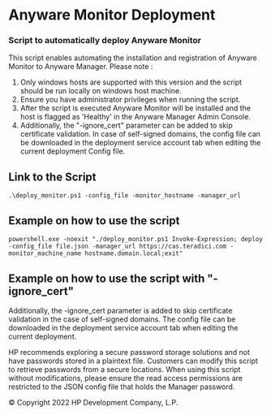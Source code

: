 # Anyware Monitor Deployment

### Script to automatically deploy Anyware Monitor

This script enables automating the installation and registration of Anyware Monitor to Anyware Manager. Please note :

1. Only windows hosts are supported with this version and the script should be run locally on windows host machine.
2. Ensure you have administrator privileges when running the script.
3. After the script is executed Anyware Monitor will be installed and the host is flagged as 'Healthy' in the Anyware Manager Admin Console.
4. Additionally, the "-ignore_cert" parameter can be added to skip certificate validation. In case of self-signed domains, the config file can be downloaded in the deployment service account tab when editing the current deployment Config file.

## Link to the Script

```
.\deploy_monitor.ps1 -config_file -monitor_hostname -manager_url
```

## Example on how to use the script

```
powershell.exe -noexit "./deploy_monitor.ps1 Invoke-Expression; deploy -config_file file.json -manager_url https://cas.teradici.com -monitor_machine_name hostname.domain.local;exit"
```

## Example on how to use the script with "-ignore_cert"

Additionally, the -ignore_cert parameter is added to skip certificate validation in the case of self-signed domains. The config file can be downloaded in the deployment service account tab when editing the current deployment.

HP recommends exploring a secure password storage solutions and not have passwords stored in a plaintext file. Customers can modify this script to retrieve passwords from a secure locations. When using this script without modifications, please ensure the read access permissions are restricted to the JSON config file that holds the Manager password.

© Copyright 2022 HP Development Company, L.P.
